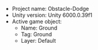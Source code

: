 <!-- UNITY CODE ASSIST INSTRUCTIONS START -->
- Project name: Obstacle-Dodge
- Unity version: Unity 6000.0.39f1
- Active game object:
  - Name: Ground
  - Tag: Ground
  - Layer: Default
<!-- UNITY CODE ASSIST INSTRUCTIONS END -->